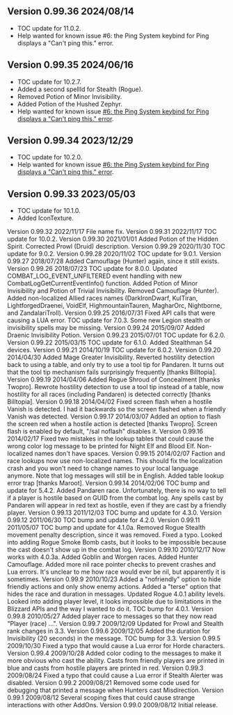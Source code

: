 ## Version 0.99.36 2024/08/14

* TOC update for 11.0.2.
* Help wanted for known issue #6: the Ping System keybind for Ping displays a "Can't ping this." error.

## Version 0.99.35 2024/06/16

* TOC update for 10.2.7.
* Added a second spellId for Stealth (Rogue).
* Removed Potion of Minor Invisibility.
* Added Potion of the Hushed Zephyr.
* Help wanted for known issue [#6: the Ping System keybind for Ping displays a "Can't ping this." error](https://legacy.curseforge.com/wow/addons/stealth-alerter/issues/6).

## Version 0.99.34 2023/12/29

* TOC update for 10.2.0.
* Help wanted for known issue [#6: the Ping System keybind for Ping displays a "Can't ping this." error](https://legacy.curseforge.com/wow/addons/stealth-alerter/issues/6).

## Version 0.99.33 2023/05/03

* TOC update for 10.1.0.
* Added IconTexture.

Version 0.99.32 2022/11/17
File name fix.
Version 0.99.31 2022/11/17
TOC update for 10.0.2.
Version 0.99.30 2021/01/01
Added Potion of the Hidden Spirit.
Corrected Prowl (Druid) description.
Version 0.99.29 2020/11/30
TOC update for 9.0.2.
Version 0.99.28 2020/11/02
TOC update for 9.0.1.
Version 0.99.27 2018/07/28
Added Camouflage (Hunter) again, since it still exists.
Version 0.99.26 2018/07/23
TOC update for 8.0.0.
Updated COMBAT_LOG_EVENT_UNFILTERED event handling with new CombatLogGetCurrentEventInfo() function.
Added Potion of Minor Invisibility and Potion of Trivial Invisibility.
Removed Camouflage (Hunter).
Added non-localized Allied races names (DarkIronDwarf, KulTiran, LightforgedDraenei, VoidElf, HighmountainTauren, MagharOrc, Nightborne, and ZandalariTroll).
Version 0.99.25 2016/07/31
Fixed API calls that were causing a LUA error.
TOC update for 7.0.3.
Some new Legion stealth or invisibility spells may be missing.
Version 0.99.24 2015/09/07
Added Draenic Invisibility Potion.
Version 0.99.23 2015/07/01
TOC update for 6.2.0.
Version 0.99.22 2015/03/15
TOC update for 6.1.0.
Added Stealthman 54 devices.
Version 0.99.21 2014/10/19
TOC update for 6.0.2.
Version 0.99.20 2014/04/30
Added Mage Greater Invisibility.
Reverted hostility detection back to using a table, and only try to use a tool tip for Pandaren. It turns out that the tool tip mechanism fails surprisingly frequently [thanks Billtopia].
Version 0.99.19 2014/04/06
Added Rogue Shroud of Concealment [thanks Twopro].
Rewrote hostility detection to use a tool tip instead of a table, now hostility for all races (including Pandaren) is detected correctly [thanks Billtopia].
Version 0.99.18 2014/04/02
Fixed screen flash when a hostile Vanish is detected. I had it backwards so the screen flashed when a friendly Vanish was detected.
Version 0.99.17 2014/03/07
Added an option to flash the screen red when a hostile action is detected [thanks Twopro]. Screen flash is enabled by default, "/sal noflash" disables it.
Version 0.99.16 2014/02/17
Fixed two mistakes in the lookup tables that could cause the wrong color log message to be printed for Night Elf and Blood Elf. Non-localized names don't have spaces.
Version 0.99.15 2014/02/07
Faction and race lookups now use non-localized names. This should fix the localization crash and you won't need to change names to your local language anymore. Note that log messages will still be in English.
Added table lookup error trap [thanks Maroot].
Version 0.99.14 2014/02/06
TOC bump and update for 5.4.2.
Added Pandaren race. Unfortunately, there is no way to tell if a player is hostile based on GUID from the combat log. Any spells cast by Pandaren will appear in red text as hostile, even if they are cast by a friendly player.
Version 0.99.13 2011/12/03
TOC bump and update for 4.3.0.
Version 0.99.12 2011/06/30
TOC bump and update for 4.2.0.
Version 0.99.11 2011/05/07
TOC bump and update for 4.1.0a.
Removed Rogue Stealth movement penalty description, since it was removed.
Fixed a typo.
Looked into adding Rogue Smoke Bomb casts, but it looks to be impossible because the cast doesn't show up in the combat log.
Version 0.99.10 2010/12/17
Now works with 4.0.3a.
Added Goblin and Worgen races.
Added Hunter Camouflage.
Added more nil race pointer checks to prevent crashes and Lua errors. It's unclear to me how race would ever be nil, but apparently it is sometimes.
Version 0.99.9 2010/10/23
Added a "nofriendly" option to hide friendly actions and only show enemy actions.
Added a "terse" option that hides the race and duration in messages.
Updated Rogue 4.0.1 ability levels.
Looked into adding player level, it looks impossible due to limitations in the Blizzard APIs and the way I wanted to do it.
TOC bump for 4.0.1.
Version 0.99.8 2010/05/27
Added player race to messages so that they now read "Player (race) ...".
Version 0.99.7 2009/12/09
Updated for Prowl and Stealth rank changes in 3.3.
Version 0.99.6 2009/12/05
Added the duration for Invisibility (20 seconds) in the message.
TOC bump for 3.3.
Version 0.99.5 2009/10/30
Fixed a typo that would cause a Lua error for Horde characters.
Version 0.99.4 2009/10/28
Added color coding to the messages to make it more obvious who cast the ability. Casts from friendly players are printed in blue and casts from hostile players are printed in red.
Version 0.99.3 2009/08/24
Fixed a typo that could cause a Lua error if Stealth Alerter was disabled.
Version 0.99.2 2009/08/21
Removed some code used for debugging that printed a message when Hunters cast Misdirection.
Version 0.99.1 2009/08/12
Several scoping fixes that could cause strange interactions with other AddOns.
Version 0.99.0 2009/08/12
Initial release.
